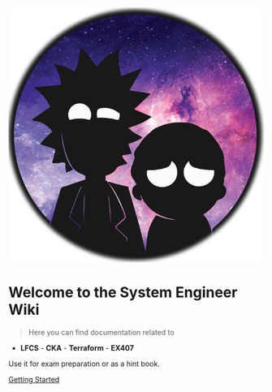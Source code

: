 <!-- ![logo](https://cdn.jsdelivr.net/npm/docsify-darklight-theme@latest/icons/docsify-darklight-theme-logo.png) -->
![logo](https://raw.githubusercontent.com/Bes0n/SYSWIKI/master/documentation/rick-logo.png ':size=10%')

# Welcome to the System Engineer Wiki

> Here you can find documentation related to

- **LFCS** - **CKA** - **Terraform** - **EX407**

Use it for exam preparation or as a hint book. 

<!-- [Preview](https://boopathikumar018.github.io/docsify-darklight-theme) -->
[Getting Started](#content-list)
